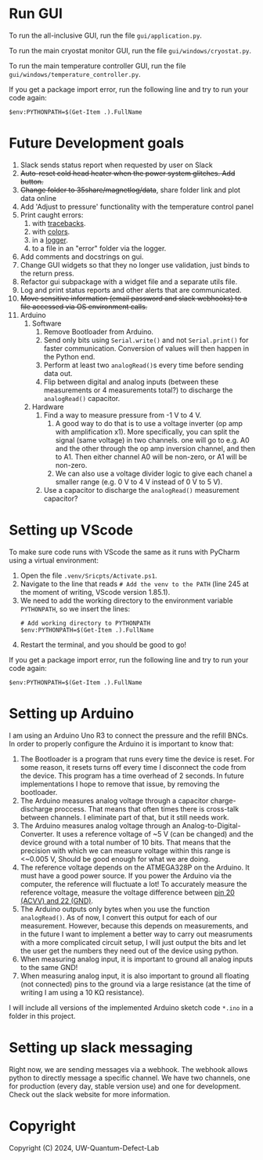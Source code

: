 # Run GUI

To run the all-inclusive GUI, run the file `gui/application.py`.

To run the main cryostat monitor GUI, run the file `gui/windows/cryostat.py`.

To run the main temperature controller GUI, run the file `gui/windows/temperature_controller.py`.

If you get a package import error, run the following line and try to run your code again:
```
$env:PYTHONPATH=$(Get-Item .).FullName
```

# Future Development goals

1. Slack sends status report when requested by user on Slack
2. ~~Auto-reset cold head heater when the power system glitches. Add button.~~
3. ~~Change folder to 35share/magnetlog/data~~, share folder link and plot data online
4. Add 'Adjust to pressure' functionality with the temperature control panel
5. Print caught errors:
   1. with [tracebacks](https://docs.python.org/3/library/traceback.html#traceback.print_stack).
   2. with [colors](https://pypi.org/project/colorama/).
   3. in a [logger](https://docs.python.org/3/library/logging.html).
   4. to a file in an "error" folder via the logger.
6. Add comments and docstrings on gui.
7. Change GUI widgets so that they no longer use validation, just binds to the return press.
8. Refactor gui subpackage with a widget file and a separate utils file.
9. Log and print status reports and other alerts that are communicated.
10. ~~Move sensitive information (email password and slack webhooks) to a file accessed via OS environment calls.~~
11. Arduino
    1. Software
       1. Remove Bootloader from Arduino.
       2. Send only bits using `Serial.write()` and not `Serial.print()` for faster communication. Conversion of values will then happen in the Python end.
       3. Perform at least two `analogRead()`s every time before sending data out.
       4. Flip between digital and analog inputs (between these measurements or 4 measurements total?) to discharge the `analogRead()` capacitor.
    2. Hardware
       1. Find a way to measure pressure from -1 V to 4 V.
          1. A good way to do that is to use a voltage inverter (op amp with amplification x1). More specifically, you can split the signal (same voltage) in two channels. one will go to e.g. A0 and the other through the op amp inversion channel, and then to A1. Then either channel A0 will be non-zero, or A1 will be non-zero.
          2. We can also use a voltage divider logic to give each chanel a smaller range (e.g. 0 V to 4 V instead of 0 V to 5 V).
       2. Use a capacitor to discharge the `analogRead()` measurement capacitor?

# Setting up VScode
To make sure code runs with VScode the same as it runs with PyCharm using a virtual environment:

1. Open the file `.venv/Sricpts/Activate.ps1`.
2. Navigate to the line that reads `# Add the venv to the PATH` (line 245 at the moment of writing, VScode version 1.85.1).
3. We need to add the working directory to the environment variable `PYTHONPATH`, so we insert the lines:
    ```
    # Add working directory to PYTHONPATH
    $env:PYTHONPATH=$(Get-Item .).FullName
    ```
4. Restart the terminal, and you should be good to go!

If you get a package import error, run the following line and try to run your code again:
```
$env:PYTHONPATH=$(Get-Item .).FullName
```

# Setting up Arduino
I am using an Arduino Uno R3 to connect the pressure and the refill BNCs.
In order to properly configure the Arduino it is important to know that:

1. The Bootloader is a program that runs every time the device is reset. For some reason, it resets turns off every time I disconnect the code from the device. This program has a time overhead of 2 seconds. In future implementations I hope to remove that issue, by removing the bootloader.
2. The Arduino measures analog voltage through a capacitor charge-discharge proccess. That means that often times there is cross-talk between channels. I eliminate part of that, but it still needs work.
3. The Arduino measures analog voltage through an Analog-to-Digital-Converter. It uses a reference voltage of ~5 V (can be changed) and the device ground with a total number of 10 bits. That means that the precision with which we can measure voltage within this range is <~0.005 V, Should be good enough for what we are doing.
4. The reference voltage depends on the ATMEGA328P on the Arduino. It must have a good power source. If you power the Arduino via the computer, the reference will fluctuate a lot! To accurately measure the reference voltage, measure the voltage difference between [pin 20 (ACVV) and 22 (GND)](https://docs.Arduino.cc/hacking/hardware/PinMapping168).
5. The Arduino outputs only bytes when you use the function `analogRead()`. As of now, I convert this output for each of our measurement. However, because this depends on measurements, and in the future I want to implement a better way to carry out measruments with a more complicated circuit setup, I will just output the bits and let the user get the numbers they need out of the device using python.
6. When measuring analog input, it is important to ground all analog inputs to the same GND!
7. When measuring analog input, it is also important to ground all floating (not connected) pins to the ground via a large resistance (at the time of writing I am using a 10 KΩ resistance).

I will include all versions of the implemented Arduino sketch code `*.ino` in a folder in this project.

# Setting up slack messaging

Right now, we are sending messages via a webhook. The webhook allows python to directly message a specific channel.
We have two channels, one for production (every day, stable version use) and one for development. Check out the slack website for more information.

# Copyright

Copyright (C) 2024, UW-Quantum-Defect-Lab

